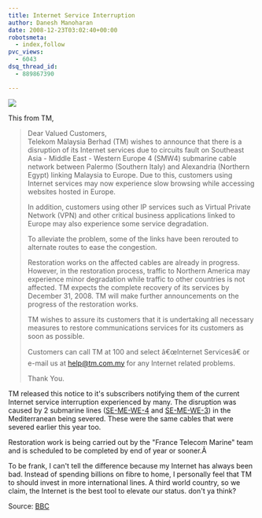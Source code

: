 ```yaml
---
title: Internet Service Interruption
author: Danesh Manoharan
date: 2008-12-23T03:02:40+00:00
robotsmeta:
  - index,follow
pvc_views:
  - 6043
dsq_thread_id:
  - 889867390

---
```

![](/wp-content/uploads/2008/12/internet-interruption-map.gif)

This from TM,

> Dear Valued Customers,  
> Telekom Malaysia Berhad (TM) wishes to announce that there is a disruption of its Internet services due to circuits fault on Southeast Asia - Middle East - Western Europe 4 (SMW4) submarine cable network between Palermo (Southern Italy) and Alexandria (Northern Egypt) linking Malaysia to Europe. Due to this, customers using Internet services may now experience slow browsing while accessing websites hosted in Europe.
> 
> In addition, customers using other IP services such as Virtual Private Network (VPN) and other critical business applications linked to Europe may also experience some service degradation.
> 
> To alleviate the problem, some of the links have been rerouted to alternate routes to ease the congestion.
> 
> Restoration works on the affected cables are already in progress. However, in the restoration process, traffic to Northern America may experience minor degradation while traffic to other countries is not affected. TM expects the complete recovery of its services by December 31, 2008. TM will make further announcements on the progress of the restoration works.
> 
> TM wishes to assure its customers that it is undertaking all necessary measures to restore communications services for its customers as soon as possible.
> 
> Customers can call TM at 100 and select â€œInternet Servicesâ€ or e-mail us at help@tm.com.my for any Internet related problems.
> 
> Thank You.

TM released this notice to it's subscribers notifying them of the current Internet service interruption experienced by many. The disruption was caused by 2 submarine lines ([SE-ME-WE-4][1] and [SE-ME-WE-3][2]) in the Mediterranean being severed. These were the same cables that were severed earlier this year too.

Restoration work is being carried out by the "France Telecom Marine" team and is scheduled to be completed by end of year or sooner.Â 

To be frank, I can't tell the difference because my Internet has always been bad. Instead of spending billions on fibre to home, I personally feel that TM to should invest in more international lines. A third world country, so we claim, the Internet is the best tool to elevate our status. don't ya think?

Source: [BBC][3]

 [1]: http://www.seamewe4.com/
 [2]: http://www.seamewe3.com/
 [3]: http://news.bbc.co.uk/2/hi/technology/7795320.stm